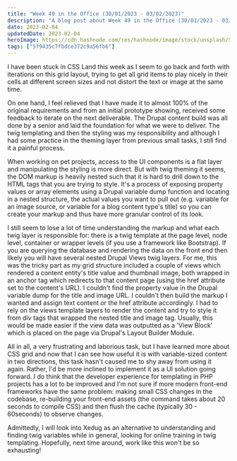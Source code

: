 ```yaml
---
title: "Week 49 in the Office (30/01/2023 - 03/02/2023)"
description: "A blog post about Week 49 in the Office (30/01/2023 - 03/02/2023)"
date: 2023-02-04
updatedDate: 2023-02-04
heroImage: https://cdn.hashnode.com/res/hashnode/image/stock/unsplash/SYTO3xs06fU/upload/089a1c026020a7d4d6d509ff2ff94aee.jpeg
tags: ["5f9435c7fbdce372c9a56fb6"]
---
```


I have been stuck in CSS Land this week as I seem to go back and forth with iterations on this grid layout, trying to get all grid items to play nicely in their cells at different screen sizes and not distort the text or image at the same time.

On one hand, I feel relieved that I have made it to almost 100% of the original requirements and from an initial prototype showing, received some feedback to iterate on the next deliverable. The Drupal content build was all done by a senior and laid the foundation for what we were to deliver. The twig templating and then the styling was my responsibility and although I had some practice in the theming layer from previous small tasks, I still find it a painful process.

When working on pet projects, access to the UI components is a flat layer and manipulating the styling is more direct. But with twig theming it seems, the DOM markup is heavily nested such that it is hard to drill down to the HTML tags that you are trying to style. It's a process of exposing property values or array elements using a Drupal variable dump function and locating in a nested structure, the actual values you want to pull out (e.g. variable for an image source, or variable for a blog content type's title) so you can create your markup and thus have more granular control of its look.

I still seem to lose a lot of time understanding the markup and what each twig layer is responsible for: there is a twig template at the page level, node level, container or wrapper levels (if you use a framework like Bootstrap). If you are querying the database and rendering the data on the front end then likely you will have several nested Drupal Views twig layers. For me, this was the tricky part as my grid structure included a couple of views which rendered a content entity's title value and thumbnail image, both wrapped in an anchor tag which redirects to that content page (using the href attribute set to the content's URL). I couldn't find the property value in the Drupal variable dump for the title and image URL. I couldn't then build the markup I wanted and assign text content or the href attribute accordingly. I had to rely on the views template layers to render the content and try to style it from div tags that wrapped the nested title and image tag. Usually, this would be made easier if the view data was outputted as a 'View Block' which is placed on the page via Drupal's Layout Builder Module.

All in all, a very frustrating and laborious task, but I have learned more about CSS grid and now that I can see how useful it is with variable-sized content in two directions, this task hasn't caused me to shy away from using it again. Rather, I'd be more inclined to implement it as a UI solution going forward. I do think that the developer experience for templating in PHP projects has a lot to be improved and I'm not sure if more modern front-end frameworks have the same problem: making small CSS changes in the codebase, re-building your front-end assets (the command takes about 20 seconds to compile CSS) and then flush the cache (typically 30 - 60seconds) to observe changes.

Admittedly, I will look into Xedug as an alternative to understanding and finding twig variables while in general, looking for online training in twig templating. Hopefully, next time around, work like this won't be so exhausting!